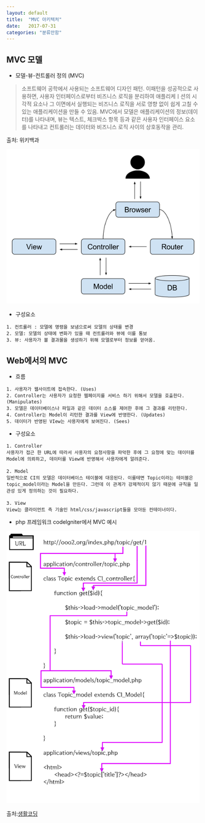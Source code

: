 ```yaml
---
layout: default
title:  "MVC 아키텍처"
date:   2017-07-31 
categories: "분류안함"
---
```


## MVC 모델
* 모델-뷰-컨트롤러 정의 (MVC)
> 소프트웨어 공학에서 사용되는 소프트웨어 디자인 패턴. 이패턴을 성공적으로 사용하면, 사용자 인터페이스로부터 비즈니스 로직을 분리하여 
애플리케ㅣ션의 시각적 요소나 그 이면에서 실행되는 비즈니스 로직을 서로 영향 없이 쉽게 고칠 수 있는 애플리케이션을 만들 수 있음.
 MVC에서 모델은 애플리케이션의 정보(데이터)를 나타내며, 뷰는 텍스트, 체크박스 항목 등과 같은 사용자 인터페이스 요소를 나타내고 
 컨트롤러는 데이터와 비즈니스 로직 사이의 상호동작을 관리. 

출처: 위키백과

<div style="text-align: center;">
<img src="/image/MVC_1.png" style="display:inline-block">
</div>


* 구성요소

```
1. 컨트롤러 : 모델에 명령을 보냄으로써 모델의 상태를 변경
2. 모델: 모델의 상태에 변화가 있을 때 컨트롤러와 뷰에 이를 통보
3. 뷰: 사용자가 볼 결과물을 생성하기 위해 모델로부터 정보를 얻어옴.
```

## Web에서의 MVC
  
* 흐름

```
1. 사용자가 웹사이트에 접속한다. (Uses)
2. Controller는 사용자가 요청한 웹페이지를 서비스 하기 위해서 모델을 호출한다. (Manipulates)
3. 모델은 데이터베이스나 파일과 같은 데이터 소스를 제어한 후에 그 결과를 리턴한다.
4. Controller는 Model이 리턴한 결과를 View에 반영한다. (Updates)
5. 데이터가 반영된 VIew는 사용자에게 보여진다. (Sees)
```
  
  
* 구성요소
  
```
1. Controller
사용자가 접근 한 URL에 따라서 사용자의 요청사항을 파악한 후에 그 요청에 맞는 데이터를 Model에 의뢰하고, 데이터를 View에 반영해서 사용자에게 알려준다. 
  
2. Model
일반적으로 CI의 모델은 데이터베이스 테이블에 대응된다. 이를테면 Topic이라는 테이블은 topic_model이라는 Model을 만든다. 그런데 이 관계가 강제적이지 않기 때문에 규칙을 일관성 있게 정의하는 것이 필요하다.
  
3. View
View는 클라이언트 측 기술인 html/css/javascript들을 모아둔 컨테이너이다. 
```


* php 프레임워크 codelgniter에서 MVC 예시

<div style="text-align: center;">
<img src="/image/MVC_2.png" style="display:inline-block">
</div>

출처:[생활코딩](https://opentutorials.org/course/697/3828)